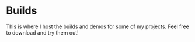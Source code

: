 # Builds

This is where I host the builds and demos for some of my projects. Feel free to download and try them out!
